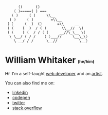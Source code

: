 ```
      ()      ()
    ( )=====( ) ===
   ( )     ( )     \\__  
  ( )     ( )        =\\__        
 ( )     (  )  ()       =\\     __
 ) (    (  )  / ( )       \\__//  \)
 ) (    ) (  / / ( )     __//\_\__ \)
  \ \__/ ( / /    ( )___//     \__\_\)
    \ __/ / /      \__//          \__)
``` 
# William Whitaker <span style="font-size: small">(he/him)</span>


Hi! I'm a self-taught [web developer](https://williamwhitaker.dev) and an [artist](https://williamwhitaker.art). 

You can also find me on:
* [linkedin](https://www.linkedin.com/in/william-whitaker-212508213/)
* [codepen](https://codepen.io/w0whitaker)
* [twitter](https://twitter.com/w0whitaker)
* [stack overflow](https://stackoverflow.com/users/4699931/brazilla-ray?tab=profile)

<!--
**brazilla-ray/brazilla-ray** is a ✨ _special_ ✨ repository because its `README.md` (this file) appears on your GitHub profile.

Here are some ideas to get you started:

- 🔭 I’m currently working on ...
- 🌱 I’m currently learning ...
- 👯 I’m looking to collaborate on ...
- 🤔 I’m looking for help with ...
- 💬 Ask me about ...
- 📫 How to reach me: ...
- 😄 Pronouns: ...
- ⚡ Fun fact: ...
-->

